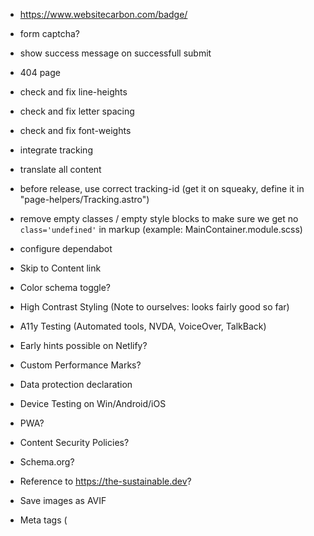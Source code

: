 - https://www.websitecarbon.com/badge/
- form captcha?
- show success message on successfull submit
- 404 page
- check and fix line-heights
- check and fix letter spacing
- check and fix font-weights
- integrate tracking
- translate all content
- before release, use correct tracking-id (get it on squeaky, define it in "page-helpers/Tracking.astro")
- remove empty classes / empty style blocks to make sure we get no `class='undefined'` in markup (example: MainContainer.module.scss)
- configure dependabot

- Skip to Content link
- Color schema toggle?
- High Contrast Styling (Note to ourselves: looks fairly good so far)
- A11y Testing (Automated tools, NVDA, VoiceOver, TalkBack)
- Early hints possible on Netlify?
- Custom Performance Marks?
- Data protection declaration
- Device Testing on Win/Android/iOS
- PWA?
- Content Security Policies?
- Schema.org?
- Reference to https://the-sustainable.dev?
- Save images as AVIF
- Meta tags (<title>, description, sharing, etc.)
- Share page button (Native API)?
- Store language and theme preference
- Data Policy link below form lacks contrast
- Setup Canonical -> https://developer.chrome.com/docs/lighthouse/seo/canonical
- Add a robots.txt?
- Add sitemap.xml?